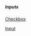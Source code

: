 ##### Inputs

  [Checkbox](https://taystack.github.io/ui-components/readme/Input.md)

  [Input](https://taystack.github.io/ui-components/readme/Input.md)
